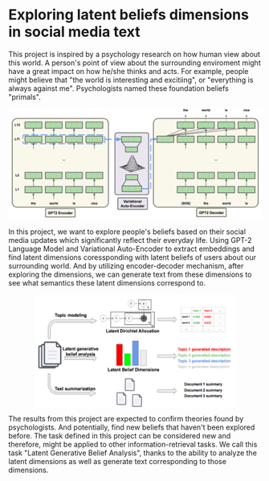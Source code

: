 # Exploring latent beliefs dimensions in social media text

This project is inspired by a psychology research on how human view about this world. A person's point of view about the surrounding enviroment might have a great impact on how he/she thinks and acts. For example, people might believe that "the world is interesting and excitiing", or "everything is always against me". Psychologists named these foundation beliefs "primals". 

![Proposed Model for factorizing text latent dimensions](images/model_architecture.png)

In this project, we want to explore people's beliefs based on their social media updates which significantly reflect their everyday life. Using GPT-2 Language Model and Variational Auto-Encoder to extract embeddings and find latent dimensions coressponding with latent beliefs of users about our surrounding world. And by utilizing encoder-decoder mechanism, after exploring the dimensions, we can generate text from these dimensions to see what semantics these latent dimensions correspond to.

<p align="center">
  <img align="center" src="https://github.com/HuyVu0508/social-media-text-latent-dimensions-factorization/blob/master/images/tasks_comparisons.jpg" width="400" height="225">
</p>

The results from this project are expected to confirm theories found by psychologists. And potentially, find new beliefs that haven't been explored before. The task defined in this project can be considered new and therefore, might be applied to other information-retrieval tasks. We call this task "Latent Generative Belief Analysis", thanks to the ability to analyze the latent dimensions as well as generate text corresponding to those dimensions.

